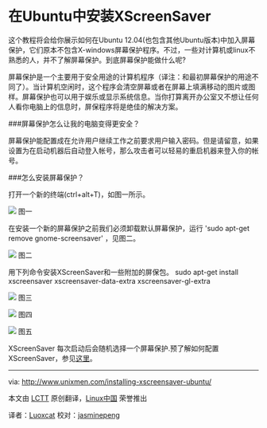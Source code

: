 在Ubuntu中安装XScreenSaver
=======================

这个教程将会给你展示如何在Ubuntu 12.04(也包含其他Ubuntu版本)中加入屏幕保护，它们原本不包含X-windows屏幕保护程序。不过，一些对计算机或linux不熟悉的人，并不了解屏幕保护。到底屏幕保护能做什么呢?

屏幕保护是一个主要用于安全用途的计算机程序（译注：和最初屏幕保护的用途不同了）。当计算机空闲时，这个程序会清空屏幕或者在屏幕上填满移动的图片或图样。屏幕保护也可以用于娱乐或显示系统信息。当你打算离开办公室又不想让任何人看你电脑上的信息时，屏保程序将是绝佳的解决方案。


###屏幕保护怎么让我的电脑变得更安全？

屏幕保护能配置成在允许用户继续工作之前要求用户输入密码。但是请留意，如果设置为在启动机器后自动登入帐号，那么攻击者可以轻易的重启机器来登入你的帐号。

###怎么安装屏幕保护？

打开一个新的终端(ctrl+alt+T)，如图一所示。

![](http://180016988.r.cdn77.net/wp-content/uploads/2013/10/screen1.png)
图一

在安装一个新的屏幕保护之前我们必须卸载默认屏幕保护，运行 'sudo apt-get remove gnome-screensaver' ，见图二。

![](http://180016988.r.cdn77.net/wp-content/uploads/2013/10/screen4.png)
图二

用下列命令安装XScreenSaver和一些附加的屏保包。
	sudo apt-get install xscreensaver xscreensaver-data-extra xscreensaver-gl-extra


![](http://180016988.r.cdn77.net/wp-content/uploads/2013/10/screen6.png)
图三

![](http://180016988.r.cdn77.net/wp-content/uploads/2013/10/screen7.png)
图四

![](http://180016988.r.cdn77.net/wp-content/uploads/2013/10/screen9.png)
图五


XScreenSaver 每次启动后会随机选择一个屏幕保护.预了解如何配置XScreenSaver，参见[这里][1]。

--------------------------------------------------------------------------------

via: http://www.unixmen.com/installing-xscreensaver-ubuntu/

本文由 [LCTT](https://github.com/LCTT/TranslateProject) 原创翻译，[Linux中国](http://linux.cn/) 荣誉推出

译者：[Luoxcat](https://github.com/Luoxcat) 校对：[jasminepeng](https://github.com/jasminepeng)


[1]:http://www.jwz.org/xscreensaver/faq.html
